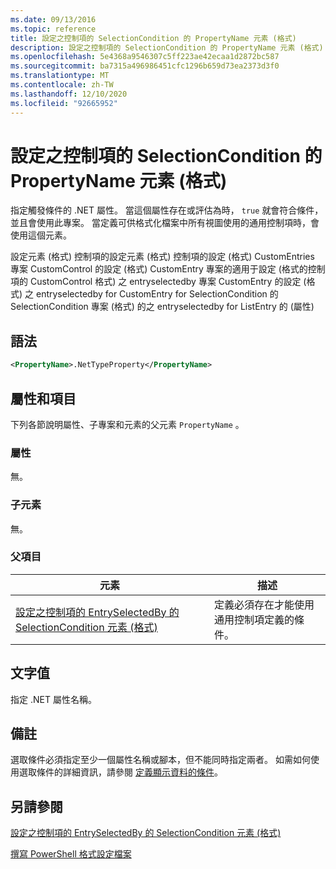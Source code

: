 ```yaml
---
ms.date: 09/13/2016
ms.topic: reference
title: 設定之控制項的 SelectionCondition 的 PropertyName 元素 (格式)
description: 設定之控制項的 SelectionCondition 的 PropertyName 元素 (格式)
ms.openlocfilehash: 5e4368a9546307c5ff223ae42ecaa1d2872bc587
ms.sourcegitcommit: ba7315a496986451cfc1296b659d73ea2373d3f0
ms.translationtype: MT
ms.contentlocale: zh-TW
ms.lasthandoff: 12/10/2020
ms.locfileid: "92665952"
---
```

# <a name="propertyname-element-for-selectioncondition-for-controls-for-configuration-format"></a>設定之控制項的 SelectionCondition 的 PropertyName 元素 (格式)

指定觸發條件的 .NET 屬性。 當這個屬性存在或評估為時， `true` 就會符合條件，並且會使用此專案。 當定義可供格式化檔案中所有視圖使用的通用控制項時，會使用這個元素。

設定元素 (格式) 控制項的設定元素 (格式) 控制項的設定 (格式) CustomEntries 專案 CustomControl 的設定 (格式) CustomEntry 專案的適用于設定 (格式的控制項的 CustomControl 格式) 之 entryselectedby 專案 CustomEntry 的設定 (格式) 之 entryselectedby for CustomEntry for SelectionCondition 的 SelectionCondition 專案 (格式) 的之 entryselectedby for ListEntry 的 (屬性) 

## <a name="syntax"></a>語法

```xml
<PropertyName>.NetTypeProperty</PropertyName>
```

## <a name="attributes-and-elements"></a>屬性和項目

下列各節說明屬性、子專案和元素的父元素 `PropertyName` 。

### <a name="attributes"></a>屬性

無。

### <a name="child-elements"></a>子元素

無。

### <a name="parent-elements"></a>父項目

|元素|描述|
|-------------|-----------------|
|[設定之控制項的 EntrySelectedBy 的 SelectionCondition 元素 (格式)](./selectioncondition-element-for-entryselectedby-for-controls-for-configuration-format.md)|定義必須存在才能使用通用控制項定義的條件。|

## <a name="text-value"></a>文字值

指定 .NET 屬性名稱。

## <a name="remarks"></a>備註

選取條件必須指定至少一個屬性名稱或腳本，但不能同時指定兩者。 如需如何使用選取條件的詳細資訊，請參閱 [定義顯示資料的條件](./defining-conditions-for-displaying-data.md)。

## <a name="see-also"></a>另請參閱

[設定之控制項的 EntrySelectedBy 的 SelectionCondition 元素 (格式)](./selectioncondition-element-for-entryselectedby-for-controls-for-configuration-format.md)

[撰寫 PowerShell 格式設定檔案](./writing-a-powershell-formatting-file.md)
